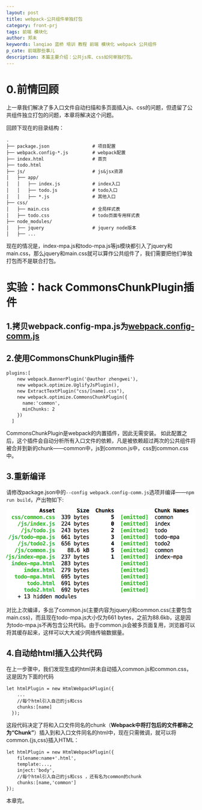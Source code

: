 ```yaml
---
layout: post
title: webpack-公共组件单独打包
category: front-prj
tags: 前端 模块化 
author: 郑未
keywords: lanqiao 蓝桥 培训 教程 前端 模块化 webpack 公共组件
p_cate: 前端那些事儿
description: 本篇主要介绍：公共js库、css如何单独打包。
---
```


# 0.前情回顾

上一章我们解决了多入口文件自动扫描和多页面插入js、css的问题，但遗留了公共组件独立打包的问题，本章将解决这个问题。

回顾下现在的目录结构：

    .
    ├── package.json                # 项目配置
    ├── webpack.config-*.js         # webpack配置
    ├── index.html                  # 首页
    ├── todo.html                   
    ├── js/                         # js&jsx资源
    │   ├── app/   
    │   │   ├── index.js            # index入口
    │   │   ├── todo.js             # todo入口
    │   │   ├── *.js                # 其他入口
    ├── css/                    
    │   ├── main.css                # 全局样式表
    │   ├── todo.css                # todo页面专用样式表
    ├── node_modules/                  
    │   ├── jquery                  # jquery node版本
    │   ├── ...

现在的情况是，index-mpa.js和todo-mpa.js等js模块都引入了jquery和main.css，那么jquery和main.css就可以算作公共组件了，我们需要把他们单独打包而不是联合打包。

# 实验：hack CommonsChunkPlugin插件

## 1.拷贝webpack.config-mpa.js为[webpack.config-comm.js](https://coding.net/u/lanqiao/p/frontAdvance/git/blob/master/webpackDemo/webpack.config-comm.js)

## 2.使用CommonsChunkPlugin插件

    plugins:[
        new webpack.BannerPlugin('@author zhengwei'),
        new webpack.optimize.UglifyJsPlugin(),
        new ExtractTextPlugin("css/[name].css"),
        new webpack.optimize.CommonsChunkPlugin({
          name:'common',
          minChunks: 2
        })
      ]

CommonsChunkPlugin是webpack的内置插件，因此无需安装。
如此配置之后，这个插件会自动分析所有入口文件的依赖，凡是被依赖超过两次的公共组件将被合并到新的chunk——common中，js到common.js中，css到common.css中。

## 3.重新编译

请修改package.json中的`--config webpack.config-comm.js`选项并编译——`npm run build`，产出物如下:

![4.4](/public/img/front-advance/4.4.png)

对比上次编译，多出了common.js(主要内容为jquery)和common.css(主要包含main.css)，而且现在todo-mpa.js大小仅为661 bytes，之前为88.6kb，这是因为todo-mpa.js不再包含公共代码。由于common.js会被多页面复用，浏览器可以将其缓存起来，这样可以大大减少网络传输数据量。

## 4.自动给html插入公共代码

在上一步骤中，我们发现生成的html并未自动插入common.js和common.css，这是因为下面的代码

    let htmlPlugin = new HtmlWebpackPlugin({
        ...
        //每个html引入自己的js和css  
        chunks:[name]
      });

这段代码决定了将和入口文件同名的chunk（**Webpack中将打包后的文件都称之为“Chunk”**）插入到和入口文件同名的html中，现在只需微调，就可以将common.{js,css}插入HTML：

    let htmlPlugin = new HtmlWebpackPlugin({
        filename:name+'.html',
        template:...,
        inject:'body',
        //每个html引入自己的js和css ，还有名为common的chunk 
        chunks:[name,'common']
    });

本章完。